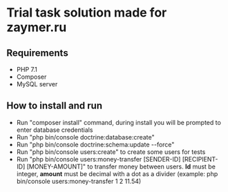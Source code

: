 Trial task solution made for zaymer.ru
====

Requirements
----
- PHP 7.1
- Composer
- MySQL server

How to install and run
----
- Run "composer install" command, during install you will be prompted to enter database credentials
- Run "php bin/console doctrine:database:create"
- Run "php bin/console doctrine:schema:update --force"
- Run "php bin/console users:create" to create some users for tests
- Run "php bin/console users:money-transfer \[SENDER-ID\] \[RECIPIENT-ID\] \[MONEY-AMOUNT\]" to transfer money between users.
 **Id** must be integer, **amount** must be decimal with a dot as a divider 
(example: php bin/console users:money-transfer 1 2 11.54)

